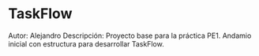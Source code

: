 # TaskFlow
Autor: Alejandro
Descripción: Proyecto base para la práctica PE1. Andamio inicial con estructura para desarrollar TaskFlow.
